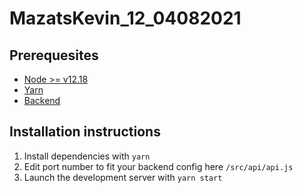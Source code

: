 # MazatsKevin_12_04082021

## Prerequesites

* [Node >= v12.18](https://nodejs.org/en/)
* [Yarn](https://yarnpkg.com/)
* [Backend](https://github.com/OpenClassrooms-Student-Center/P9-front-end-dashboard)

## Installation instructions

1. Install dependencies with `yarn`
2. Edit port number to fit your backend config here `/src/api/api.js`
3. Launch the development server with `yarn start`

